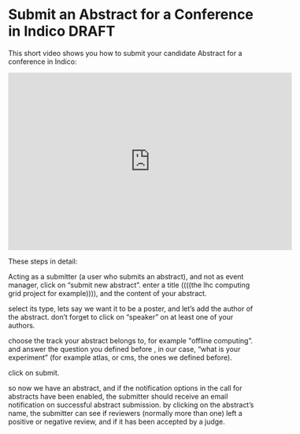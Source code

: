# Submit an Abstract for a Conference in Indico DRAFT

This short video shows you how to submit your candidate Abstract for a conference in Indico:

<iframe width="576" height="360" frameborder="0" src="https://cds.cern.ch/video/2275344?showTitle=true" allowfullscreen></iframe>

These steps in detail:

Acting as a submitter (a user who submits an abstract), and not as event manager, 
click on “submit new abstract”.
enter a title ((((the lhc computing grid project for example)))), and the content of your abstract.

 select its type, lets say we want it to be a poster, and let’s add the author of the abstract.
don’t forget to click on “speaker” on at least one of your authors.


choose the track your abstract belongs to, for example "offline computing”.
and answer the question you defined before , in our case, “what is your experiment” (for example atlas, or cms, the ones we defined before).

click on submit.

so now we have an abstract, and if the notification options in the call for abstracts have been enabled, the submitter should receive an email notification on successful abstract submission.
by clicking on the abstract’s name, the submitter can see if reviewers (normally more than one) left a positive or negative review, and if it has been accepted by a judge. 


